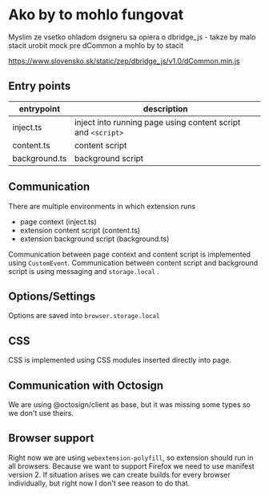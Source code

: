 # Ako by to mohlo fungovat

Myslim ze vsetko ohladom dsigneru sa opiera o dbridge_js - takze by malo stacit urobit mock pre dCommon a mohlo by to stacit

https://www.slovensko.sk/static/zep/dbridge_js/v1.0/dCommon.min.js

## Entry points

| entrypoint    | description                                                  |
| ------------- | ------------------------------------------------------------ |
| inject.ts     | inject into running page using content script and `<script>` |
| content.ts    | content script                                               |
| background.ts | background script                                            |

## Communication

There are multiple environments in which extension runs

- page context (inject.ts)
- extension content script (content.ts)
- extension background script (background.ts)

Communication between page context and content script is implemented using `CustomEvent`.
Communication between content script and background script is using messaging and `storage.local` .

## Options/Settings

Options are saved into `browser.storage.local`

## CSS

CSS is implemented using CSS modules inserted directly into page.

## Communication with Octosign

We are using @octosign/client as base, but it was missing some types so we don't use theirs.

## Browser support

Right now we are using `webextension-polyfill`, so extension should run in all browsers.
Because we want to support Firefox we need to use manifest version 2. If situation
arises we can create builds for every browser individually, but right now I don't see
reason to do that.
